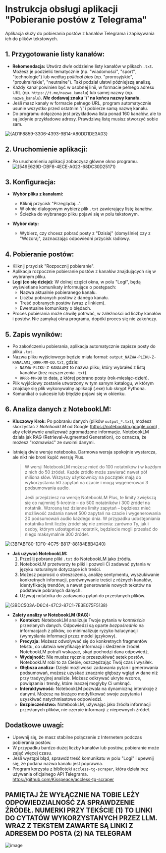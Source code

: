 # Instrukcja obsługi aplikacji "Pobieranie postów z Telegrama"

Aplikacja służy do pobierania postów z kanałów Telegrama i zapisywania ich do plików tekstowych.

## 1. Przygotowanie listy kanałów:

*   **Rekomendacja:** Utwórz *dwie* oddzielne listy kanałów w plikach `.txt`. Możesz je podzielić tematycznie (np. "wiadomości", "sport", "technologie") lub według *political bias* (np. "prorosyjskie", "proukraińskie", "neutralne"). Taki podział ułatwi późniejszą analizę.
*   Każdy kanał powinien być w osobnej linii, w formacie pełnego adresu URL (np. `https://t.me/nazwa_kanalu`) lub samej nazwy (np. `nazwa_kanalu`).  ***Nie* dodawaj znaku '/' na końcu nazwy kanału**.
*   Jeśli masz kanały w formacie pełnego URL, program automatycznie usunie wszystko przed ostatnim '/' i pobierze samą nazwę kanału.
*   Do programu dołączona jest przykładowa lista ponad 160 kanałów, ale to są jedynie przykładowe adresy. Prawdziwą listę musisz stworzyć sobie sam.

![{AD1F8859-3306-4393-9B14-A80DD1DE3A03}](https://github.com/user-attachments/assets/36ba23a4-fad8-4935-9bdf-cbc9ccbe3f8a)


## 2. Uruchomienie aplikacji:

*   Po uruchomieniu aplikacji zobaczysz główne okno programu.
![{549E629D-DBF8-4ECE-A023-68DC30D25171}](https://github.com/user-attachments/assets/69205014-510a-4454-bc36-bcff7c2f230e)



## 3. Konfiguracja:

*   **Wybór pliku z kanałami:**
    *   Kliknij przycisk "Przeglądaj...".
    *   W oknie dialogowym wybierz plik `.txt` zawierający listę kanałów.
    *   Ścieżka do wybranego pliku pojawi się w polu tekstowym.

*   **Wybór daty:**
    *   Wybierz, czy chcesz pobrać posty z "Dzisiaj" (domyślnie) czy z "Wczoraj", zaznaczając odpowiedni przycisk radiowy.

## 4. Pobieranie postów:

*   Kliknij przycisk "Rozpocznij pobieranie".
*   Aplikacja rozpocznie pobieranie postów z kanałów znajdujących się w wybranym pliku.
*   **Logi (co się dzieje):** W dolnej części okna, w polu "Logi", będą wyświetlane komunikaty informujące o postępach:
    *   Nazwa aktualnie pobieranego kanału.
    *   Liczba pobranych postów z danego kanału.
    *   Treść pobranych postów (wraz z linkiem).
    *   Ewentualne komunikaty o błędach.
*   Proces pobierania może chwilę potrwać, w zależności od liczby kanałów i postów. Nie zamykaj okna programu, dopóki proces się nie zakończy.

## 5. Zapis wyników:

*   Po zakończeniu pobierania, aplikacja automatycznie zapisze posty do pliku `.txt`.
*   Nazwa pliku wyjściowego będzie miała format: `output_NAZWA-PLIKU-Z-KANALAMI_RRRR-MM-DD.txt`, gdzie:
    *   `NAZWA-PLIKU-Z-KANALAMI` to nazwa pliku, który wybrałeś z listą kanałów (bez rozszerzenia `.txt`).
    *   `RRRR-MM-DD` to data, z której pobrano posty (rok-miesiąc-dzień).
*   Plik wyjściowy zostanie utworzony w tym samym katalogu, w którym znajduje się plik wykonywalny aplikacji (.exe) lub skrypt Pythona.
*   Komunikat o sukcesie lub błędzie pojawi się w okienku.

## 6. Analiza danych z NotebookLM:

*   **Kluczowy Krok:** Po pobraniu danych (plików `output_*.txt`), możesz skorzystać z *NotebookLM* od Google (https://notebooklm.google.com) , aby efektywnie analizować zgromadzone informacje. NotebookLM działa jak RAG (Retrieval-Augmented Generation), co oznacza, że możesz "rozmawiać" ze swoimi danymi.

   * Istnieją dwie wersje notebooka. Darmowa wersja spokojnie wystarcza, ale nikt nie broni kupić wersję Plus.
       > W wersji NotebookLM możesz mieć do 100 notatników i w każdym z nich do 50 źródeł. Każde źródło może zawierać nawet pół miliona słów. Wszyscy użytkownicy na początek mają do wykorzystania 50 zapytań na czacie i mogą wygenerować 3 podsumowania audio.
       >
       > Jeśli przejdziesz na wersję NotebookLM Plus, te limity zwiększą się co najmniej 5-krotnie – do 500 notatników i 300 źródeł na notatnik. Wzrosną też dzienne limity zapytań – będziesz mieć możliwość zadania nawet 500 zapytań na czacie i wygenerowania 20 podsumowań audio każdego dnia. W przypadku udostępniania notatnika limit liczby źródeł się nie zmienia: zarówno Ty, jak i osoby, którym udostępnisz notatnik, będziecie mogli przesłać do niego maksymalnie 300 źródeł.

![{3BFABF80-1DF0-4C75-B817-88184E8B4240}](https://github.com/user-attachments/assets/5c66fa81-4d65-4c38-b97d-436fc4752983)

       



*   **Jak używać NotebookLM:**
    1.  Prześlij pobrane pliki `.txt` do NotebookLM jako źródła.
    2.  NotebookLM przetworzy te pliki i pozwoli Ci zadawać pytania w języku naturalnym dotyczące ich treści.
    3.  Możesz poprosić o streszczenia, analizę sentymentu, wyszukiwanie konkretnych informacji, porównywanie treści z różnych kanałów, identyfikację trendów, a nawet generowanie nowych tekstów na podstawie pobranych danych.
    4.  Używaj notatnika do zadawania pytań do przesłanych plików.
 
 ![{3BDC503A-D6C4-47C2-87C1-7E3E075F5138}](https://github.com/user-attachments/assets/8f2c9535-5d6a-4776-a7bc-a738fcde6578)


*   **Zalety analizy w NotebookLM (RAG):**
    *   **Kontekst:** NotebookLM analizuje Twoje pytania w *kontekście* przesłanych danych. Odpowiedzi są oparte *bezpośrednio* na informacjach z plików, co minimalizuje ryzyko halucynacji (wymyślania informacji przez model językowy).
    *   **Precyzja:** Możesz odwoływać się do konkretnych fragmentów tekstu, co ułatwia weryfikację informacji i śledzenie źródeł. NotebookLM potrafi wskazać, skąd pochodzi dana odpowiedź.
    *   **Wydajność:** Nie musisz ręcznie przeszukiwać setek postów. NotebookLM robi to za Ciebie, oszczędzając Twój czas i wysiłek.
    *   **Głębsza analiza:** Dzięki możliwości zadawania pytań i generowania podsumowań, możesz uzyskać znacznie głębszy wgląd w dane niż przy tradycyjnej analizie. Możesz odkrywać ukryte wzorce, powiązania i trendy, które inaczej mogłyby Ci umknąć.
    *   **Interaktywność:** NotebookLM pozwala na dynamiczną interakcję z danymi. Możesz na bieżąco modyfikować swoje zapytania i uzyskiwać natychmiastowe odpowiedzi.
    *   **Bezpieczeństwo:** NotebookLM, używając jako źródła informacji przesłanych plików, nie czerpie informacji z niepewnych źródeł.

## Dodatkowe uwagi:

*   Upewnij się, że masz stabilne połączenie z Internetem podczas pobierania postów.
*   W przypadku bardzo dużej liczby kanałów lub postów, pobieranie może zająć więcej czasu.
*   Jeśli wystąpi błąd, sprawdź treść komunikatu w polu "Logi" i upewnij się, że podana nazwa kanału jest poprawna.
*   Program korzysta z biblioteki `accless-tg-scraper`, która działa bez używania oficjalnego API Telegrama. https://github.com/Kisspeace/accless-tg-scraper

##  PAMIĘTAJ ŻE WYŁĄCZNIE NA TOBIE LEŻY ODPOWIEDZIALNOŚĆ ZA SPRAWDZENIE ŹRÓDEŁ. NUMERKI PRZY TEKŚCIE (1) TO LINKI DO CYTATÓW WYKORZYSTANYCH PRZEZ LLM. WRAZ Z TEKSTEM ZAWARTE SĄ LINKI Z ADRESEM DO POSTA (2) NA TELEGRAM
![image](https://github.com/user-attachments/assets/3779eb4f-2f3a-4b82-a3e4-1170598bed5f)


